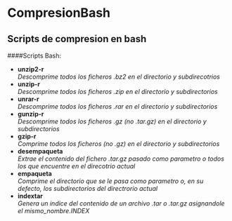 # CompresionBash
## Scripts de compresion en bash

####Scripts Bash:
  
  - **unzip2-r**     
      *Descomprime todos los ficheros .bz2 en el directorio y subdirecotrios*
  - **unzip-r**      
      *Descomprime todos los ficheros .zip en el directorio y subdirectorios*
  - **unrar-r**      
      *Descomprime todos los ficheros .rar en el directorio y subdirectorios*
  - **gunzip-r**     
      *Descomprime todos los ficheros .gz (no .tar.gz) en el directorio y subdirectorios*
  - **gzip-r**       
      *Comprime todos los ficheros (no .gz) en el directorio y subdirectorios*
  - **desempaqueta**  
      *Extrae el contenido del fichero .tar.gz pasado como parametro o todos los que encuentre en el direcotrio actual*
  - **empaqueta**    
      *Comprime el directorio que se le pasa como parametro o, en su defecto, los subdirectorios del directrorio actual*
  - **indextar**     
      *Genera un indice del contenido de un archivo .tar o .tar.gz asignandole el mismo_nombre.INDEX*
